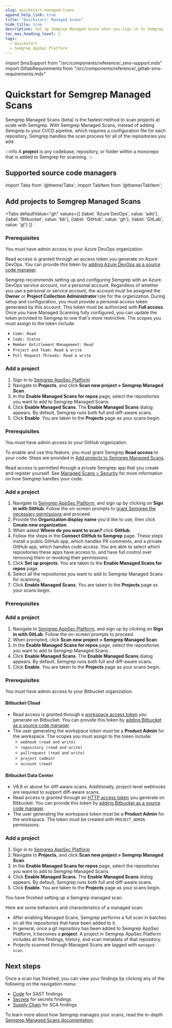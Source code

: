 ```yaml
---
slug: quickstart-managed-scans
append_help_link: true
title: "Quickstart: Managed Scans"
hide_title: true
description: Set up Semgrep Managed Scans when you sign in to Semgrep for the first time.
toc_max_heading_level: 2
tags:
  - Quickstart
  - Semgrep AppSec Platform
---
```


import SmsSupport from "/src/components/reference/_sms-support.mdx"
import GitlabRequirements from "/src/components/reference/_gitlab-sms-requirements.mdx"

# Quickstart for Semgrep Managed Scans

Semgrep Managed Scans (beta) is the fastest method to scan projects at scale with Semgrep. With Semgrep Managed Scans, instead of adding Semgrep to your CI/CD pipeline, which requires a configuration file for each repository, Semgrep handles the scan process for all of the repositories you add.

:::info
A **project** is any codebase, repository, or folder within a monorepo that is added to Semgrep for scanning.
:::

## Supported source code managers

<SmsSupport />

import Tabs from '@theme/Tabs';
import TabItem from '@theme/TabItem';

## Add projects to Semgrep Managed Scans

<Tabs
    defaultValue="gh"
    values={[
    {label: 'Azure DevOps', value: 'ado'},
    {label: 'Bitbucket', value: 'bb'},
    {label: 'GitHub', value: 'gh'},
    {label: 'GitLab', value: 'gl'}
    ]}
>

<TabItem value='ado'>

### Prerequisites

You must have admin access to your Azure DevOps organization.

Read access is granted through an access token you generate on Azure DevOps. You can provide this token by [adding Azure DevOps as a source code manager](/deployment/connect-scm#connect-to-cloud-hosted-orgs).

Semgrep recommends setting up and configuring Semgrep with an Azure DevOps service account, not a personal account. Regardless of whether you use a personal or service account, the account must be assigned the **Owner** or **Project Collection Administrator** role for the organization. During setup and configuration, you must provide a personal access token generated by this account. This token must be authorized with **Full access**. Once you have Managed Scanning fully configured, you can update the token provided to Semgrep to one that's more restrictive. The scopes you must assign to the token include:

- `Code: Read`
- `Code: Status`
- `Member Entitlement Management: Read`
- `Project and Team: Read & write`
- `Pull Request Threads: Read & write`

### Add a project

<!-- vale off -->
1. Sign in to [Semgrep AppSec Platform](https://semgrep.dev/login)
2. Navigate to **Projects**, and click **Scan new project > Semgrep Managed Scan**.
3. In the **Enable Managed Scans for repos** page, select the repositories you want to add to Semgrep Managed Scans.
4. Click **Enable Managed Scans**. The **Enable Managed Scans** dialog appears. By default, Semgrep runs both full and diff-aware scans.
5. Click **Enable**. You are taken to the **Projects** page as your scans begin.
<!-- vale on -->

</TabItem>

<TabItem value='gh'>

### Prerequisites

You must have admin access to your GitHub organization.

To enable and use this feature, you must grant Semgrep **Read access** to your code. Steps are provided in [Add projects to Semgrep Managed Scans](#add-projects-to-semgrep-managed-scans).

Read access is permitted through a private Semgrep app that you create and register yourself. See [Managed Scans > Security](/deployment/managed-scanning/overview#security) for more information on how Semgrep handles your code.

### Add a project

<!-- vale off -->
<!-- Our in-product text reads "repos" -->

1. Navigate to [Semgrep AppSec Platform](https://semgrep.dev/login), and sign up by clicking on **Sign in with GitHub**. Follow the on-screen prompts to [grant Semgrep the necessary permissions](/deployment/checklist/#permissions) and proceed.
1. Provide the **Organization display name** you'd like to use, then click **Create new organization**.
1. When asked **Where do you want to scan?** click **GitHub**.
1. Follow the steps in the **Connect GitHub to Semgrep** page. These steps install a public GitHub app, which handles PR comments, and a private GitHub app, which handles code access. You are able to select which repositories these apps have access to, and have full control over removing them or revoking their permissions.
1. Click **Set up projects**. You are taken to the **Enable Managed Scans for repos** page.
1. Select all the repositories you want to add to Semgrep Managed Scans for scanning.
1. Click **Enable Managed Scans**. You are taken to the **Projects** page as your scans begin.

<!-- vale on -->

</TabItem>
<TabItem value='gl'>

### Prerequisites

<GitlabRequirements />

### Add a project

<!-- vale off -->
1. Navigate to [Semgrep AppSec Platform](https://semgrep.dev/login), and sign up by clicking on **Sign in with GitLab**. Follow the on-screen prompts to proceed.
2. When prompted, click **Scan new project > Semgrep Managed Scan**.
4. In the **Enable Managed Scans for repos** page, select the repositories you want to add to Semgrep Managed Scans.
5. Click **Enable Managed Scans**. The **Enable Managed Scans** dialog appears. By default, Semgrep runs both full and diff-aware scans.
6. Click **Enable**. You are taken to the **Projects** page as your scans begin.
<!-- vale on -->

</TabItem>

<TabItem value='bb'>

### Prerequisites

You must have admin access to your Bitbucket organization.

#### Bitbucket Cloud

- Read access is granted through a [workspace access token](https://support.atlassian.com/bitbucket-cloud/docs/workspace-access-tokens/) you generate on Bitbucket. You can provide this token by [adding Bitbucket as a source code manager](/deployment/connect-scm#connect-to-cloud-hosted-orgs).
- The user generating the workspace token must be a **Product Admin** for the workspace. The scopes you must assign to the token include:
  - `webhook (read and write)`
  - `repository (read and write)`
  - `pullrequest (read and write)`
  - `project (admin)`
  - `account (read)`

#### Bitbucket Data Center

- V8.8 or above for diff-aware scans. Additionally, project-level webhooks are required to support diff-aware scans.
- Read access is granted through an [HTTP access token](https://confluence.atlassian.com/bitbucketserver/http-access-tokens-939515499.html) you generate on Bitbucket. You can provide this token by [adding Bitbucket as a source code manager](/deployment/connect-scm#connect-to-on-premise-orgs-and-projects).
- The user generating the workspace token must be a **Product Admin** for the workspace. The token must be created with `PROJECT_ADMIN` permissions.

### Add a project

<!-- vale off -->
1. Sign in to [Semgrep AppSec Platform](https://semgrep.dev/login)
2. Navigate to **Projects**, and click **Scan new project > Semgrep Managed Scan**.
3. In the **Enable Managed Scans for repos** page, select the repositories you want to add to Semgrep Managed Scans.
4. Click **Enable Managed Scans**. The **Enable Managed Scans** dialog appears. By default, Semgrep runs both full and diff-aware scans.
5. Click **Enable**. You are taken to the **Projects** page as your scans begin.
<!-- vale on -->

</TabItem>

</Tabs>

You have finished setting up a Semgrep managed scan.

Here are some behaviors and characteristics of a managed scan:

- After enabling Managed Scans, Semgrep performs a full scan in batches on all the repositories that have been added to it.
- In general, once a git repository has been added to Semgrep AppSec Platform, it becomes a **project**. A project in Semgrep AppSec Platform includes all the findings, history, and scan metadata of that repository.
- Projects scanned through Managed Scans are tagged with `managed-scan`.

## Next steps

Once a scan has finished, you can view your findings by clicking any of the following on the navigation menu:

- [<i class="fas fa-external-link fa-xs"></i>  Code](https://semgrep.dev/orgs/-/findings?tab=open&primary=true) for SAST findings
- [<i class="fas fa-external-link fa-xs"></i> Secrets](https://semgrep.dev/orgs/-/secrets?tab=open&validation_state=confirmed_valid,validation_error,no_validator) for secrets findings
- [<i class="fas fa-external-link fa-xs"></i> Supply Chain](https://semgrep.dev/orgs/-/supply-chain/vulnerabilities?primary=true&tab=open) for SCA findings

To learn more about how Semgrep manages your scans, read the in-depth [Semgrep Managed Scans documentation](/deployment/managed-scanning/overview).
